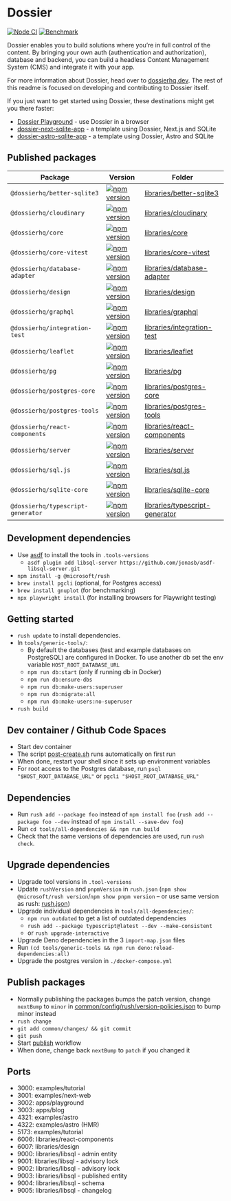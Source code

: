# Dossier

[![Node CI](https://github.com/dossierhq/dossierhq/actions/workflows/nodejs.yml/badge.svg)](https://github.com/dossierhq/dossierhq/actions/workflows/nodejs.yml) [![Benchmark](https://github.com/dossierhq/dossierhq/actions/workflows/benchmark.yml/badge.svg)](https://github.com/dossierhq/dossierhq/actions/workflows/benchmark.yml)

Dossier enables you to build solutions where you’re in full control of the content. By bringing your own auth (authentication and authorization), database and backend, you can build a headless Content Management System (CMS) and integrate it with your app.

For more information about Dossier, head over to [dossierhq.dev](https://www.dossierhq.dev). The rest of this readme is focused on developing and contributing to Dossier itself.

If you just want to get started using Dossier, these destinations might get you there faster:

- [Dossier Playground](https://playground.dossierhq.dev/) - use Dossier in a browser
- [dossier-next-sqlite-app](https://github.com/dossierhq/dossier-next-sqlite-app) - a template using Dossier, Next.js and SQLite
- [dossier-astro-sqlite-app](https://github.com/dossierhq/dossier-astro-sqlite-app) - a template using Dossier, Astro and SQLite

## Published packages

| Package                           | Version                                                                                                                                      | Folder                                                              |
| --------------------------------- | -------------------------------------------------------------------------------------------------------------------------------------------- | ------------------------------------------------------------------- |
| `@dossierhq/better-sqlite3`       | [![npm version](https://badge.fury.io/js/@dossierhq%2Fbetter-sqlite3.svg)](https://badge.fury.io/js/@dossierhq%2Fbetter-sqlite3)             | [libraries/better-sqlite3](./libraries/better-sqlite3/)             |
| `@dossierhq/cloudinary`           | [![npm version](https://badge.fury.io/js/@dossierhq%2Fcloudinary.svg)](https://badge.fury.io/js/@dossierhq%2Fcloudinary)                     | [libraries/cloudinary](./libraries/cloudinary/)                     |
| `@dossierhq/core`                 | [![npm version](https://badge.fury.io/js/@dossierhq%2Fcore.svg)](https://badge.fury.io/js/@dossierhq%2Fcore)                                 | [libraries/core](./libraries/core/)                                 |
| `@dossierhq/core-vitest`          | [![npm version](https://badge.fury.io/js/@dossierhq%2Fcore-vitest.svg)](https://badge.fury.io/js/@dossierhq%2Fcore-vitest)                   | [libraries/core-vitest](./libraries/core-vitest/)                   |
| `@dossierhq/database-adapter`     | [![npm version](https://badge.fury.io/js/@dossierhq%2Fdatabase-adapter.svg)](https://badge.fury.io/js/@dossierhq%2Fdatabase-adapter)         | [libraries/database-adapter](./libraries/database-adapter/)         |
| `@dossierhq/design`               | [![npm version](https://badge.fury.io/js/@dossierhq%2Fdesign.svg)](https://badge.fury.io/js/@dossierhq%2Fdesign)                             | [libraries/design](./libraries/design/)                             |
| `@dossierhq/graphql`              | [![npm version](https://badge.fury.io/js/@dossierhq%2Fgraphql.svg)](https://badge.fury.io/js/@dossierhq%2Fgraphql)                           | [libraries/graphql](./libraries/graphql/)                           |
| `@dossierhq/integration-test`     | [![npm version](https://badge.fury.io/js/@dossierhq%2Fintegration-test.svg)](https://badge.fury.io/js/@dossierhq%2Fintegration-test)         | [libraries/integration-test](./libraries/integration-test/)         |
| `@dossierhq/leaflet`              | [![npm version](https://badge.fury.io/js/@dossierhq%2Fleaflet.svg)](https://badge.fury.io/js/@dossierhq%2Fleaflet)                           | [libraries/leaflet](./libraries/leaflet/)                           |
| `@dossierhq/pg`                   | [![npm version](https://badge.fury.io/js/@dossierhq%2Fpg.svg)](https://badge.fury.io/js/@dossierhq%2Fpg)                                     | [libraries/pg](./libraries/pg/)                                     |
| `@dossierhq/postgres-core`        | [![npm version](https://badge.fury.io/js/@dossierhq%2Fpostgres-core.svg)](https://badge.fury.io/js/@dossierhq%2Fpostgres-core)               | [libraries/postgres-core](./libraries/postgres-core/)               |
| `@dossierhq/postgres-tools`       | [![npm version](https://badge.fury.io/js/@dossierhq%2Fpostgres-tools.svg)](https://badge.fury.io/js/@dossierhq%2Fpostgres-tools)             | [libraries/postgres-tools](./libraries/postgres-tools/)             |
| `@dossierhq/react-components`     | [![npm version](https://badge.fury.io/js/@dossierhq%2Freact-components.svg)](https://badge.fury.io/js/@dossierhq%2Freact-components)         | [libraries/react-components](./libraries/react-components/)         |
| `@dossierhq/server`               | [![npm version](https://badge.fury.io/js/@dossierhq%2Fserver.svg)](https://badge.fury.io/js/@dossierhq%2Fserver)                             | [libraries/server](./libraries/server/)                             |
| `@dossierhq/sql.js`               | [![npm version](https://badge.fury.io/js/@dossierhq%2Fsql.js.svg)](https://badge.fury.io/js/@dossierhq%2Fsql.js)                             | [libraries/sql.js](./libraries/sql.js/)                             |
| `@dossierhq/sqlite-core`          | [![npm version](https://badge.fury.io/js/@dossierhq%2Fsqlite-core.svg)](https://badge.fury.io/js/@dossierhq%2Fsqlite-core)                   | [libraries/sqlite-core](./libraries/sqlite-core/)                   |
| `@dossierhq/typescript-generator` | [![npm version](https://badge.fury.io/js/@dossierhq%2Ftypescript-generator.svg)](https://badge.fury.io/js/@dossierhq%2Ftypescript-generator) | [libraries/typescript-generator](./libraries/typescript-generator/) |

## Development dependencies

- Use [asdf](https://asdf-vm.com/) to install the tools in `.tools-versions`
  - `asdf plugin add libsql-server https://github.com/jonasb/asdf-libsql-server.git`
- `npm install -g @microsoft/rush`
- `brew install pgcli` (optional, for Postgres access)
- `brew install gnuplot` (for benchmarking)
- `npx playwright install` (for installing browsers for Playwright testing)

## Getting started

- `rush update` to install dependencies.
- In `tools/generic-tools/`:
  - By default the databases (test and example databases on PostgreSQL) are configured in Docker. To use another db set the env variable `HOST_ROOT_DATABASE_URL`
  - `npm run db:start` (only if running db in Docker)
  - `npm run db:ensure-dbs`
  - `npm run db:make-users:superuser`
  - `npm run db:migrate:all`
  - `npm run db:make-users:no-superuser`
- `rush build`

## Dev container / Github Code Spaces

- Start dev container
- The script [post-create.sh](./.devcontainer/scripts/post-create.sh) runs automatically on first run
- When done, restart your shell since it sets up environment variables
- For root access to the Postgres database, run `psql "$HOST_ROOT_DATABASE_URL"` or `pgcli "$HOST_ROOT_DATABASE_URL"`

## Dependencies

- Run `rush add --package foo` instead of `npm install foo` (`rush add --package foo --dev` instead of `npm install --save-dev foo`)
- Run `cd tools/all-dependencies && npm run build`
- Check that the same versions of dependencies are used, run `rush check`.

## Upgrade dependencies

- Upgrade tool versions in `.tool-versions`
- Update `rushVersion` and `pnpmVersion` in `rush.json` (`npm show @microsoft/rush version`/`npm show pnpm version` – or use same version as rush: [rush.json](https://github.com/microsoft/rushstack/blob/main/rush.json))
- Upgrade individual dependencies in `tools/all-dependencies/`:
  - `npm run outdated` to get a list of outdated dependencies
  - `rush add --package typescript@latest --dev --make-consistent`
  - or `rush upgrade-interactive`
- Upgrade Deno dependencies in the 3 `import-map.json` files
- Run `(cd tools/generic-tools && npm run deno:reload-dependencies:all)`
- Upgrade the postgres version in `./docker-compose.yml`

## Publish packages

- Normally publishing the packages bumps the patch version, change `nextBump` to `minor` in [common/config/rush/version-policies.json](./common/config/rush/version-policies.json) to bump minor instead
- `rush change`
- `git add common/changes/ && git commit`
- `git push`
- Start [publish](https://github.com/dossierhq/dossierhq/actions/workflows/publish.yml) workflow
- When done, change back `nextBump` to `patch` if you changed it

## Ports

- 3000: examples/tutorial
- 3001: examples/next-web
- 3002: apps/playground
- 3003: apps/blog
- 4321: examples/astro
- 4322: examples/astro (HMR)
- 5173: examples/tutorial
- 6006: libraries/react-components
- 6007: libraries/design
- 9000: libraries/libsql - admin entity
- 9001: libraries/libsql - advisory lock
- 9002: libraries/libsql - advisory lock
- 9003: libraries/libsql - published entity
- 9004: libraries/libsql - schema
- 9005: libraries/libsql - changelog
